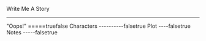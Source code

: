 Write Me A Story
****************
"Oops!"
=====truefalse
Characters
----------falsetrue
Plot
----falsetrue
Notes
-----falsetrue
